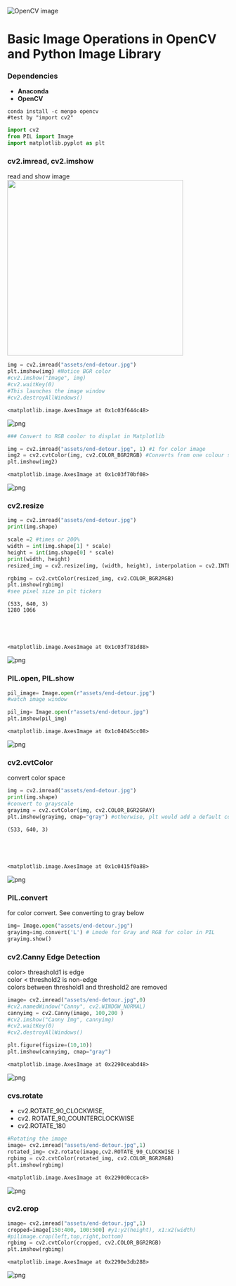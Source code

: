 ![OpenCV image](assets/opencv-logo-white.png) 

# Basic Image Operations in OpenCV and Python Image Library
### Dependencies

* **Anaconda**
* **OpenCV**

```
conda install -c menpo opencv
#test by "import cv2"
```


```python
import cv2
from PIL import Image
import matplotlib.pyplot as plt
```

### cv2.imread, cv2.imshow 
read and show image
<img src="assets/end-detour.jpg" width="400"/>


```python
img = cv2.imread("assets/end-detour.jpg")
plt.imshow(img) #Notice BGR color
#cv2.imshow("Image", img)
#cv2.waitKey(0)
#This launches the image window 
#cv2.destroyAllWindows()
```




    <matplotlib.image.AxesImage at 0x1c03f644c48>




![png](Image-Processing-Execise-1_files/Image-Processing-Execise-1_3_1.png)



```python
### Convert to RGB coolor to displat in Matplotlib
```


```python
img = cv2.imread("assets/end-detour.jpg", 1) #1 for color image
img2 = cv2.cvtColor(img, cv2.COLOR_BGR2RGB) #Converts from one colour space to the other
plt.imshow(img2)
```




    <matplotlib.image.AxesImage at 0x1c03f70bf08>




![png](Image-Processing-Execise-1_files/Image-Processing-Execise-1_5_1.png)


### cv2.resize


```python
img = cv2.imread("assets/end-detour.jpg")
print(img.shape)

scale =2 #times or 200%
width = int(img.shape[1] * scale)
height = int(img.shape[0] * scale)
print(width, height)
resized_img = cv2.resize(img, (width, height), interpolation = cv2.INTER_AREA)

rgbimg = cv2.cvtColor(resized_img, cv2.COLOR_BGR2RGB)
plt.imshow(rgbimg)
#see pixel size in plt tickers
```

    (533, 640, 3)
    1280 1066
    




    <matplotlib.image.AxesImage at 0x1c03f781d88>




![png](Image-Processing-Execise-1_files/Image-Processing-Execise-1_7_2.png)


### PIL.open, PIL.show


```python
pil_image= Image.open(r"assets/end-detour.jpg")
#watch image window
```


```python
pil_img= Image.open(r"assets/end-detour.jpg")
plt.imshow(pil_img)
```




    <matplotlib.image.AxesImage at 0x1c04045cc08>




![png](Image-Processing-Execise-1_files/Image-Processing-Execise-1_10_1.png)


### cv2.cvtColor
convert color space


```python
img = cv2.imread("assets/end-detour.jpg")
print(img.shape)
#convert to grayscale
grayimg = cv2.cvtColor(img, cv2.COLOR_BGR2GRAY)
plt.imshow(grayimg, cmap="gray") #otherwise, plt would add a default color map to 2d gray image
```

    (533, 640, 3)
    




    <matplotlib.image.AxesImage at 0x1c0415f0a88>




![png](Image-Processing-Execise-1_files/Image-Processing-Execise-1_12_2.png)


### PIL.convert 
for color convert. See converting to gray below


```python
img= Image.open("assets/end-detour.jpg")
grayimg=img.convert('L') # Lmode for Gray and RGB for color in PIL
grayimg.show()
```

### cv2.Canny Edge Detection
color> threashold1 is edge  
color < threshold2 is non-edge  
colors between threshold1 and threshold2 are removed  


```python
image= cv2.imread("assets/end-detour.jpg",0)
#cv2.namedWindow("Canny", cv2.WINDOW_NORMAL)
cannyimg = cv2.Canny(image, 100,200 )
#cv2.imshow("Canny Img", cannyimg)
#cv2.waitKey(0)
#cv2.destroyAllWindows()

plt.figure(figsize=(10,10))
plt.imshow(cannyimg, cmap="gray")
```




    <matplotlib.image.AxesImage at 0x2290ceabd48>




![png](Image-Processing-Execise-1_files/Image-Processing-Execise-1_16_1.png)


### cvs.rotate
- cv2.ROTATE_90_CLOCKWISE,
- cv2. ROTATE_90_COUNTERCLOCKWISE
- cv2.ROTATE_180


```python
#Rotating the image
image= cv2.imread("assets/end-detour.jpg",1)
rotated_img= cv2.rotate(image,cv2.ROTATE_90_CLOCKWISE )
rgbimg = cv2.cvtColor(rotated_img, cv2.COLOR_BGR2RGB)
plt.imshow(rgbimg)
```




    <matplotlib.image.AxesImage at 0x2290d0ccac8>




![png](Image-Processing-Execise-1_files/Image-Processing-Execise-1_18_1.png)


### cv2.crop


```python
image= cv2.imread("assets/end-detour.jpg",1)
cropped=image[150:400, 100:500] #y1:y2(height), x1:x2(width)
#pilimage.crop(left,top,right,bottom)
rgbimg = cv2.cvtColor(cropped, cv2.COLOR_BGR2RGB)
plt.imshow(rgbimg)
```




    <matplotlib.image.AxesImage at 0x2290e3db288>




![png](Image-Processing-Execise-1_files/Image-Processing-Execise-1_20_1.png)



```python

```
